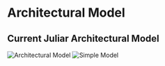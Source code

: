 # Architectural Model

## Current Juliar Architectural Model

![Architectural Model](https://juliar.org/docimage/ArchitecturalModel)
![Simple Model](https://juliar.org/docimage/simplemodel)